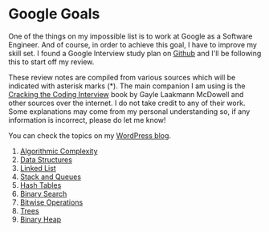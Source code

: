 # Google Goals
One of the things on my impossible list is to work at Google as a Software Engineer. And of course, in order to achieve this goal, I have to improve my skill set. I found a Google Interview study plan on [Github](https://github.com/xiewenya/google-interview-university) and I'll be following this to start off my review.

These review notes are compiled from various sources which will be indicated with asterisk marks (*). The main companion I am using is the [Cracking the Coding Interview](http://www.crackingthecodinginterview.com) book by Gayle Laakmann McDowell and other sources over the internet. I do not take credit to any of their work. Some explanations may come from my personal understanding so, if any information is incorrect, please do let me know!

You can check the topics on my [WordPress blog](https://danicanacionales.wordpress.com).

 1. [Algorithmic Complexity](https://danicanacionales.wordpress.com/2019/01/06/01-algorithmic-complexity/)
 2. [Data Structures](https://danicanacionales.wordpress.com/2019/01/06/02-data-structures/)
 3. [Linked List](https://danicanacionales.wordpress.com/2019/01/06/03-linked-list/)
 4. [Stack and Queues](https://danicanacionales.wordpress.com/2019/01/06/04-stack-and-queue/)
 5. [Hash Tables](https://danicanacionales.wordpress.com/2019/01/08/05-hash-table/)
 6. [Binary Search](https://danicanacionales.wordpress.com/2019/01/12/06-binary-search/)
 7. [Bitwise Operations](https://danicanacionales.wordpress.com/2019/01/20/07-bitwise-operations/)
 8. [Trees](https://danicanacionales.wordpress.com/2019/02/02/08-trees/)
 9. [Binary Heap](https://danicanacionales.wordpress.com/2019/02/06/09-binary-heap/)
